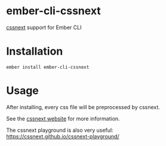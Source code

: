# ember-cli-cssnext

[cssnext](https://cssnext.github.io/) support for Ember CLI

# Installation

`ember install ember-cli-cssnext`

# Usage

After installing, every css file will be preprocessed by cssnext.

See the [cssnext website](https://cssnext.github.io/) for more information.

The cssnext playground is also very useful: https://cssnext.github.io/cssnext-playground/
